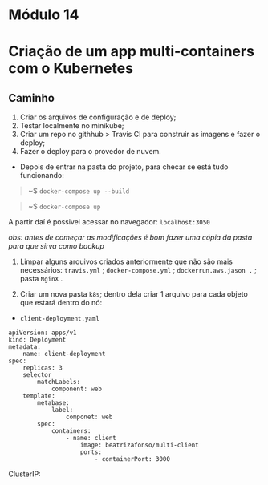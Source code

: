 # Módulo 14

# Criação de um app multi-containers com o Kubernetes

## Caminho 

1. Criar os arquivos de configuração e de deploy;
2. Testar localmente no minikube;
3. Criar um repo no githhub > Travis CI para construir as imagens e fazer o deploy;
4. Fazer o deploy para o provedor de nuvem.

- Depois de entrar na pasta do projeto, para checar se está tudo funcionando:

> ~$ `docker-compose up --build`

> ~$ `docker-compose up` 

A partir daí é possivel acessar no navegador: `localhost:3050`

_obs: antes de começar as modificações é bom fazer uma cópia da pasta para que sirva como backup_

1. Limpar alguns arquivos criados anteriormente que não são mais necessários: `travis.yml` ; `docker-compose.yml` ; `dockerrun.aws.jason .` ; pasta `NginX` .

2. Criar um nova pasta `k8s`; dentro dela criar 1 arquivo para cada objeto que estará dentro do nó:

- `client-deployment.yaml`

```
apiVersion: apps/v1 
kind: Deployment
metadata: 
    name: client-deployment
spec:
    replicas: 3
    selector
        matchLabels:
            component: web
    template:
        metabase:
            label:
                componet: web
        spec: 
            containers:
                - name: client
                    image: beatrizafonso/multi-client
                    ports:
                        - containerPort: 3000
```

ClusterIP: 